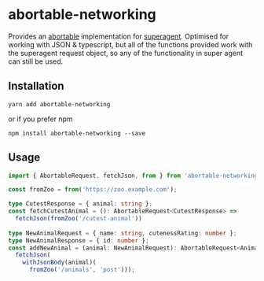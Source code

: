 # abortable-networking
 
Provides an [abortable](https://www.npmjs.com/package/abortable) implementation for [superagent](https://github.com/visionmedia/superagent).
Optimised for working with JSON & typescript, but all of the functions provided work with the superagent request object, so any of the functionality in super agent can still be used.


## Installation

`yarn add abortable-networking`

or if you prefer npm

`npm install abortable-networking --save`

## Usage

``` typescript
import { AbortableRequest, fetchJson, from } from 'abortable-networking

const fromZoo = from('https://zoo.example.com');

type CutestResponse = { animal: string };
const fetchCutestAnimal = (): AbortableRequest<CutestResponse> =>
  fetchJson(fromZoo('/cutest-animal'))
  
type NewAnimalRequest = { name: string, cutenessRating: number };
type NewAnimalResponse = { id: number };
const addNewAnimal = (animal: NewAnimalRequest): AbortableRequest<AnimalResponse> =>
  fetchJson(
    withJsonBody(animal)(
      fromZoo('/animals', 'post')));